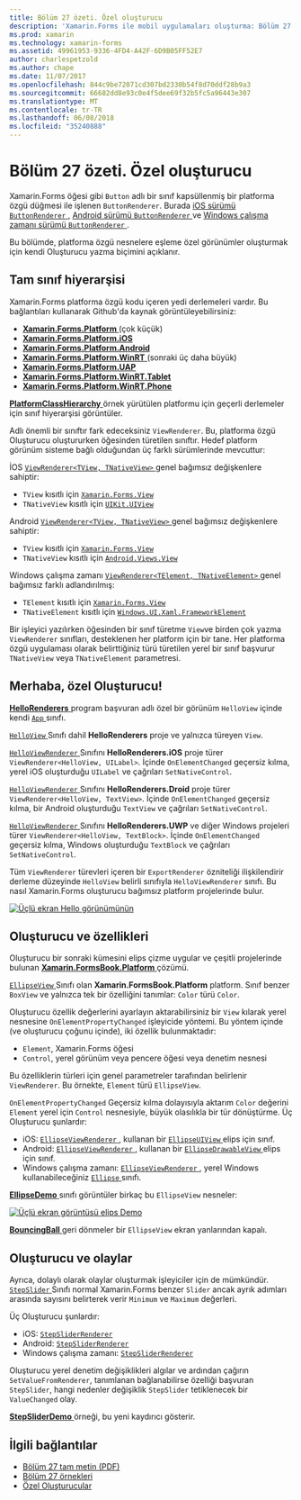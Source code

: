 ```yaml
---
title: Bölüm 27 özeti. Özel oluşturucu
description: 'Xamarin.Forms ile mobil uygulamaları oluşturma: Bölüm 27 özeti. Özel oluşturucu'
ms.prod: xamarin
ms.technology: xamarin-forms
ms.assetid: 49961953-9336-4FD4-A42F-6D9B05FF52E7
author: charlespetzold
ms.author: chape
ms.date: 11/07/2017
ms.openlocfilehash: 844c9be72071cd307bd2330b54f8d70ddf28b9a3
ms.sourcegitcommit: 66682dd8e93c0e4f5dee69f32b5fc5a96443e307
ms.translationtype: MT
ms.contentlocale: tr-TR
ms.lasthandoff: 06/08/2018
ms.locfileid: "35240888"
---
```

# <a name="summary-of-chapter-27-custom-renderers"></a>Bölüm 27 özeti. Özel oluşturucu

Xamarin.Forms öğesi gibi `Button` adlı bir sınıf kapsüllenmiş bir platforma özgü düğmesi ile işlenen `ButtonRenderer`.  Burada [iOS sürümü `ButtonRenderer` ](https://github.com/xamarin/Xamarin.Forms/blob/master/Xamarin.Forms.Platform.iOS/Renderers/ButtonRenderer.cs), [Android sürümü `ButtonRenderer` ](https://github.com/xamarin/Xamarin.Forms/blob/master/Xamarin.Forms.Platform.Android/Renderers/ButtonRenderer.cs)ve [Windows çalışma zamanı sürümü `ButtonRenderer` ](https://github.com/xamarin/Xamarin.Forms/blob/master/Xamarin.Forms.Platform.WinRT/ButtonRenderer.cs).

Bu bölümde, platforma özgü nesnelere eşleme özel görünümler oluşturmak için kendi Oluşturucu yazma biçimini açıklanır.

## <a name="the-complete-class-hierarchy"></a>Tam sınıf hiyerarşisi

Xamarin.Forms platforma özgü kodu içeren yedi derlemeleri vardır.
Bu bağlantıları kullanarak Github'da kaynak görüntüleyebilirsiniz:

- [**Xamarin.Forms.Platform** ](https://github.com/xamarin/Xamarin.Forms/tree/master/Xamarin.Forms.Platform) (çok küçük)
- [**Xamarin.Forms.Platform.iOS**](https://github.com/xamarin/Xamarin.Forms/tree/master/Xamarin.Forms.Platform.iOS)
- [**Xamarin.Forms.Platform.Android**](https://github.com/xamarin/Xamarin.Forms/tree/master/Xamarin.Forms.Platform.Android)
- [**Xamarin.Forms.Platform.WinRT** ](https://github.com/xamarin/Xamarin.Forms/tree/master/Xamarin.Forms.Platform.WinRT) (sonraki üç daha büyük)
- [**Xamarin.Forms.Platform.UAP**](https://github.com/xamarin/Xamarin.Forms/tree/master/Xamarin.Forms.Platform.UAP)
- [**Xamarin.Forms.Platform.WinRT.Tablet**](https://github.com/xamarin/Xamarin.Forms/tree/master/Xamarin.Forms.Platform.WinRT.Tablet)
- [**Xamarin.Forms.Platform.WinRT.Phone**](https://github.com/xamarin/Xamarin.Forms/tree/master/Xamarin.Forms.Platform.WinRT.Phone)

[ **PlatformClassHierarchy** ](https://github.com/xamarin/xamarin-forms-book-samples/tree/master/Chapter27/PlatformClassHierarchy) örnek yürütülen platformu için geçerli derlemeler için sınıf hiyerarşisi görüntüler.

Adlı önemli bir sınıftır fark edeceksiniz `ViewRenderer`. Bu, platforma özgü Oluşturucu oluştururken öğesinden türetilen sınıftır. Hedef platform görünüm sisteme bağlı olduğundan üç farklı sürümlerinde mevcuttur:

İOS [ `ViewRenderer<TView, TNativeView>` ](https://github.com/xamarin/Xamarin.Forms/blob/master/Xamarin.Forms.Platform.iOS/ViewRenderer.cs#L26) genel bağımsız değişkenlere sahiptir:

- `TView` kısıtlı için [`Xamarin.Forms.View`](https://developer.xamarin.com/api/type/Xamarin.Forms.View/)
- `TNativeView` kısıtlı için [`UIKit.UIView`](https://developer.xamarin.com/api/type/UIKit.UIView/)

Android [ `ViewRenderer<TView, TNativeView>` ](https://github.com/xamarin/Xamarin.Forms/blob/master/Xamarin.Forms.Platform.Android/ViewRenderer.cs#L14) genel bağımsız değişkenlere sahiptir:

- `TView` kısıtlı için [`Xamarin.Forms.View`](https://developer.xamarin.com/api/type/Xamarin.Forms.View/)
- `TNativeView` kısıtlı için [`Android.Views.View`](https://developer.xamarin.com/api/type/Android.Views.View/)

Windows çalışma zamanı [ `ViewRenderer<TElement, TNativeElement>` ](https://github.com/xamarin/Xamarin.Forms/blob/master/Xamarin.Forms.Platform.WinRT/ViewRenderer.cs#L12) genel bağımsız farklı adlandırılmış:

- `TElement` kısıtlı için [`Xamarin.Forms.View`](https://developer.xamarin.com/api/type/Xamarin.Forms.View/)
- `TNativeElement` kısıtlı için [`Windows.UI.Xaml.FrameworkElement`](https://msdn.microsoft.com/library/windows/apps/windows.ui.xaml.frameworkelement.aspx)

Bir işleyici yazılırken öğesinden bir sınıf türetme `View`ve birden çok yazma `ViewRenderer` sınıfları, desteklenen her platform için bir tane. Her platforma özgü uygulaması olarak belirttiğiniz türü türetilen yerel bir sınıf başvurur `TNativeView` veya `TNativeElement` parametresi.

## <a name="hello-custom-renderers"></a>Merhaba, özel Oluşturucu!

[ **HelloRenderers** ](https://github.com/xamarin/xamarin-forms-book-samples/tree/master/Chapter27/HelloRenderers) program başvuran adlı özel bir görünüm `HelloView` içinde kendi [ `App` ](https://github.com/xamarin/xamarin-forms-book-samples/blob/master/Chapter27/HelloRenderers/HelloRenderers/HelloRenderers/App.cs) sınıfı.

[ `HelloView` ](https://github.com/xamarin/xamarin-forms-book-samples/blob/master/Chapter27/HelloRenderers/HelloRenderers/HelloRenderers/HelloView.cs) Sınıfı dahil **HelloRenderers** proje ve yalnızca türeyen `View`.

[ `HelloViewRenderer` ](https://github.com/xamarin/xamarin-forms-book-samples/blob/master/Chapter27/HelloRenderers/HelloRenderers/HelloRenderers.iOS/HelloViewRenderer.cs) Sınıfını **HelloRenderers.iOS** proje türer `ViewRenderer<HelloView, UILabel>`. İçinde `OnElementChanged` geçersiz kılma, yerel iOS oluşturduğu `UILabel` ve çağrıları `SetNativeControl`.

[ `HelloViewRenderer` ](https://github.com/xamarin/xamarin-forms-book-samples/blob/master/Chapter27/HelloRenderers/HelloRenderers/HelloRenderers.Droid/HelloViewRenderer.cs) Sınıfını **HelloRenderers.Droid** proje türer `ViewRenderer<HelloView, TextView>`. İçinde `OnElementChanged` geçersiz kılma, bir Android oluşturduğu `TextView` ve çağrıları `SetNativeControl`.

[ `HelloViewRenderer` ](https://github.com/xamarin/xamarin-forms-book-samples/blob/master/Chapter27/HelloRenderers/HelloRenderers/HelloRenderers.UWP/HelloViewRenderer.cs) Sınıfını **HelloRenderers.UWP** ve diğer Windows projeleri türer `ViewRenderer<HelloView, TextBlock>`. İçinde `OnElementChanged` geçersiz kılma, Windows oluşturduğu `TextBlock` ve çağrıları `SetNativeControl`.

Tüm `ViewRenderer` türevleri içeren bir `ExportRenderer` özniteliği ilişkilendirir derleme düzeyinde `HelloView` belirli sınıfıyla `HelloViewRenderer` sınıfı. Bu nasıl Xamarin.Forms oluşturucu bağımsız platform projelerinde bulur.

[![Üçlü ekran Hello görünümünün](images/ch27fg02-small.png "özel Oluşturucu")](images/ch27fg02-large.png#lightbox "özel Oluşturucu")

## <a name="renderers-and-properties"></a>Oluşturucu ve özellikleri

Oluşturucu bir sonraki kümesini elips çizme uygular ve çeşitli projelerinde bulunan [ **Xamarin.FormsBook.Platform** ](https://github.com/xamarin/xamarin-forms-book-samples/tree/master/Libraries/Xamarin.FormsBook.Platform) çözümü.

[ `EllipseView` ](https://github.com/xamarin/xamarin-forms-book-samples/blob/master/Libraries/Xamarin.FormsBook.Platform/Xamarin.FormsBook.Platform/EllipseView.cs) Sınıfı olan **Xamarin.FormsBook.Platform** platform. Sınıf benzer `BoxView` ve yalnızca tek bir özelliğini tanımlar: `Color` türü `Color`.

Oluşturucu özellik değerlerini ayarlayın aktarabilirsiniz bir `View` kılarak yerel nesnesine `OnElementPropertyChanged` işleyicide yöntemi. Bu yöntem içinde (ve oluşturucu çoğunu içinde), iki özellik bulunmaktadır:

- `Element`, Xamarin.Forms öğesi
- `Control`, yerel görünüm veya pencere öğesi veya denetim nesnesi

Bu özelliklerin türleri için genel parametreler tarafından belirlenir `ViewRenderer`. Bu örnekte, `Element` türü `EllipseView`.

`OnElementPropertyChanged` Geçersiz kılma dolayısıyla aktarım `Color` değerini `Element` yerel için `Control` nesnesiyle, büyük olasılıkla bir tür dönüştürme. Üç Oluşturucu şunlardır:

- iOS: [ `EllipseViewRenderer` ](https://github.com/xamarin/xamarin-forms-book-samples/blob/master/Libraries/Xamarin.FormsBook.Platform/Xamarin.FormsBook.Platform.iOS/EllipseViewRenderer.cs), kullanan bir [ `EllipseUIView` ](https://github.com/xamarin/xamarin-forms-book-samples/blob/master/Libraries/Xamarin.FormsBook.Platform/Xamarin.FormsBook.Platform.iOS/EllipseUIView.cs) elips için sınıf.
- Android: [ `EllipseViewRenderer` ](https://github.com/xamarin/xamarin-forms-book-samples/blob/master/Libraries/Xamarin.FormsBook.Platform/Xamarin.FormsBook.Platform.Android/EllipseViewRenderer.cs), kullanan bir [ `EllipseDrawableView` ](https://github.com/xamarin/xamarin-forms-book-samples/blob/master/Libraries/Xamarin.FormsBook.Platform/Xamarin.FormsBook.Platform.Android/EllipseDrawableView.cs) elips için sınıf.
- Windows çalışma zamanı: [ `EllipseViewRenderer` ](https://github.com/xamarin/xamarin-forms-book-samples/blob/master/Libraries/Xamarin.FormsBook.Platform/Xamarin.FormsBook.Platform.WinRT/EllipseViewRenderer.cs), yerel Windows kullanabileceğiniz [ `Ellipse` ](https://msdn.microsoft.com/library/windows/apps/windows.ui.xaml.shapes.ellipse.aspx) sınıfı.

[ **EllipseDemo** ](https://github.com/xamarin/xamarin-forms-book-samples/tree/master/Chapter27/EllipseDemo) sınıfı görüntüler birkaç bu `EllipseView` nesneler:

[![Üçlü ekran görüntüsü elips Demo](images/ch27fg03-small.png "EllipseView özel Oluşturucu")](images/ch27fg03-large.png#lightbox "EllipseView özel Oluşturucu")

[ **BouncingBall** ](https://github.com/xamarin/xamarin-forms-book-samples/tree/master/Chapter27/BouncingBall) geri dönmeler bir `EllipseView` ekran yanlarından kapalı.

## <a name="renderers-and-events"></a>Oluşturucu ve olaylar

Ayrıca, dolaylı olarak olaylar oluşturmak işleyiciler için de mümkündür. [ `StepSlider` ](https://github.com/xamarin/xamarin-forms-book-samples/blob/master/Libraries/Xamarin.FormsBook.Platform/Xamarin.FormsBook.Platform/StepSlider.cs) Sınıfı normal Xamarin.Forms benzer `Slider` ancak ayrık adımları arasında sayısını belirterek verir `Minimum` ve `Maximum` değerleri.

Üç Oluşturucu şunlardır:

- iOS: [`StepSliderRenderer`](https://github.com/xamarin/xamarin-forms-book-samples/blob/master/Libraries/Xamarin.FormsBook.Platform/Xamarin.FormsBook.Platform.iOS/StepSliderRenderer.cs)
- Android: [`StepSliderRenderer`](https://github.com/xamarin/xamarin-forms-book-samples/blob/master/Libraries/Xamarin.FormsBook.Platform/Xamarin.FormsBook.Platform.Android/StepSliderRenderer.cs)
- Windows çalışma zamanı: [`StepSliderRenderer`](https://github.com/xamarin/xamarin-forms-book-samples/blob/master/Libraries/Xamarin.FormsBook.Platform/Xamarin.FormsBook.Platform.WinRT/StepSliderRenderer.cs)

Oluşturucu yerel denetim değişiklikleri algılar ve ardından çağırın `SetValueFromRenderer`, tanımlanan bağlanabilirse özelliği başvuran `StepSlider`, hangi nedenler değişiklik `StepSlider` tetiklenecek bir `ValueChanged` olay.

[ **StepSliderDemo** ](https://github.com/xamarin/xamarin-forms-book-samples/tree/master/Chapter27/StepSliderDemo) örneği, bu yeni kaydırıcı gösterir.



## <a name="related-links"></a>İlgili bağlantılar

- [Bölüm 27 tam metin (PDF)](https://download.xamarin.com/developer/xamarin-forms-book/XamarinFormsBook-Ch27-Apr2016.pdf)
- [Bölüm 27 örnekleri](https://github.com/xamarin/xamarin-forms-book-samples/tree/master/Chapter27)
- [Özel Oluşturucular](~/xamarin-forms/app-fundamentals/custom-renderer/index.md)
